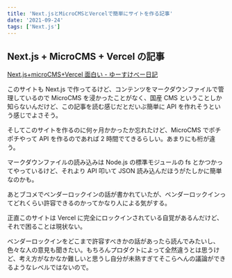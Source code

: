 ```yaml
---
title: 'Next.jsとMicroCMSとVercelで簡単にサイトを作る記事'
date: '2021-09-24'
tags: ['Next.js']
---
```


## Next.js + MicroCMS + Vercel の記事

[Next\.js\+microCMS\+Vercel 面白い \- ゆーすけべー日記](https://yusukebe.com/posts/2021/nextjs-microcms-vercel/)

このサイトも Next.js で作ってるけど、コンテンツをマークダウンファイルで管理しているので MicroCMS を浸かったことがなく、国産 CMS ということしか知らないんだけど、この記事を読む感じだとだいぶ簡単に API を作れそうという感じでよさそう。

そしてこのサイトを作るのに何ヶ月かかったか忘れたけど、MicroCMS でポチポチやって API を作るのであれば 2 時間でてきるらしい。あまりにも桁が違う。

マークダウンファイルの読み込みは Node.js の標準モジュールの fs とかつかってやっているけど、それより API 叩いて JSON 読み込んだほうがたしかに簡単なのかも。

あとブコメでベンダーロックインの話が書かれていたが、ベンダーロックインってどれくらい許容できるのかってかなり人による気がする。

正直このサイトは Vercel に完全にロックインされている自覚があるんだけど、それで困ることは現状ない。

ベンダーロックインをどこまで許容すべきかの話があったら読んでみたいし、色々な人の意見も聞きたい。もちろんプロダクトによって全然違うとは思うけど、考え方がなかなか難しいと思うし自分が未熟すぎてそこらへんの議論ができるようなレベルではないので。
